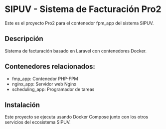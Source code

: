 # SIPUV - Sistema de Facturación Pro2

Este es el proyecto Pro2 para el contenedor fpm_app del sistema SIPUV.

## Descripción
Sistema de facturación basado en Laravel con contenedores Docker.

## Contenedores relacionados:
- fmp_app: Contenedor PHP-FPM
- nginx_app: Servidor web Nginx
- scheduling_app: Programador de tareas

## Instalación
Este proyecto se ejecuta usando Docker Compose junto con los otros servicios del ecosistema SIPUV.
